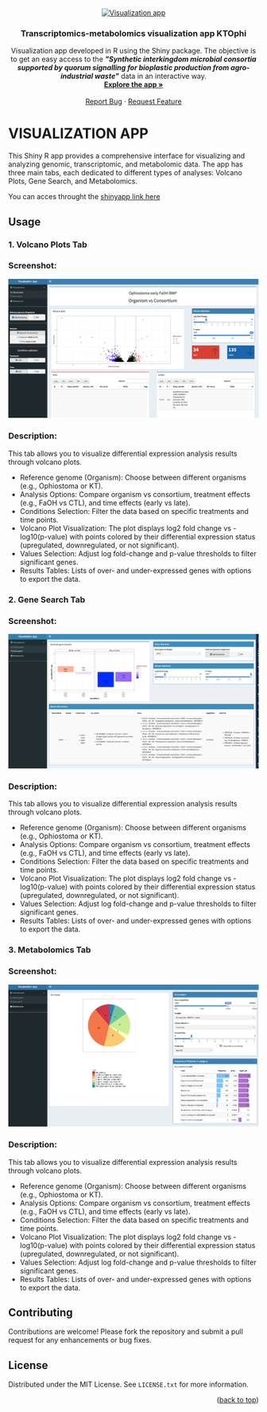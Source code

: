 <!-- Improved compatibility of back to top link: See: https://github.com/othneildrew/Best-README-Template/pull/73 -->
<a name="readme-top"></a>
<!--
*** Thanks for checking out the Best-README-Template. If you have a suggestion
*** that would make this better, please fork the repo and create a pull request
*** or simply open an issue with the tag "enhancement".
*** Don't forget to give the project a star!
*** Thanks again! Now go create something AMAZING! :D
-->




<!-- PROJECT LOGO -->
<br />
<div align="center">
  <a href="https://github.com/JavierGuerreroF/Transcriptomics-metabolomics-visualization-app-KTOphi" target="_blank"">
    <img src="images/logo.png" alt="Visualization app" width="80" height="80">
  </a>

<h3 align="center">Transcriptomics-metabolomics visualization app KTOphi</h3>

  <p align="center">
    Visualization app developed in R using the Shiny package. The objective is to get an easy access to the <b><i>"Synthetic interkingdom microbial consortia supported by quorum signalling for bioplastic production from agro-industrial waste"</i></b> data in an interactive way.
    <br />
    <a href="https://jgf-bioinformatics.shinyapps.io/Visualization_app/" target="_blank"><strong>Explore the app »</strong></a>
    <br />
    <br /> <a href="https://github.com/JavierGuerreroF/Transcriptomics-metabolomics-visualization-app-KTOphi/issues/new?labels=bug&template=bug-report---.md">Report Bug</a>
    ·
    <a href="https://github.com/JavierGuerreroF/Transcriptomics-metabolomics-visualization-app-KTOphi/issues/new?labels=enhancement&template=feature-request---.md">Request Feature</a>
  </p>
</div>




<!-- ABOUT THE PROJECT -->
# VISUALIZATION APP

This Shiny R app provides a comprehensive interface for visualizing and analyzing genomic, transcriptomic, and metabolomic data. The app has three main tabs, each dedicated to different types of analyses: Volcano Plots, Gene Search, and Metabolomics.

You can acces throught the [shinyapp link here](https://jgf-bioinformatics.shinyapps.io/Visualization_app/)



<!-- GETTING STARTED -->
## Usage

### 1. Volcano Plots Tab

### Screenshot:
![Volcano Plots Tab Screenshot](https://github.com/JavierGuerreroF/Transcriptomics-metabolomics-visualization-app-KTOphi/blob/main/images/volcano_plots.png?raw=true)

### Description:

This tab allows you to visualize differential expression analysis results through volcano plots.

   - Reference genome (Organism): Choose between different organisms (e.g., Ophiostoma or KT).
   - Analysis Options: Compare organism vs consortium, treatment effects (e.g., FaOH vs CTL), and time effects (early vs late).
   - Conditions Selection: Filter the data based on specific treatments and time points.
   - Volcano Plot Visualization: The plot displays log2 fold change vs -log10(p-value) with points colored by their differential expression status (upregulated, downregulated, or not significant).
   - Values Selection: Adjust log fold-change and p-value thresholds to filter significant genes.
   - Results Tables: Lists of over- and under-expressed genes with options to export the data.

### 2. Gene Search Tab

### Screenshot:

![Gene Search Tab Screenshot](https://github.com/JavierGuerreroF/Transcriptomics-metabolomics-visualization-app-KTOphi/blob/main/images/gene_search.png?raw=true)

### Description:

This tab allows you to visualize differential expression analysis results through volcano plots.

   - Reference genome (Organism): Choose between different organisms (e.g., Ophiostoma or KT).
   - Analysis Options: Compare organism vs consortium, treatment effects (e.g., FaOH vs CTL), and time effects (early vs late).
   - Conditions Selection: Filter the data based on specific treatments and time points.
   - Volcano Plot Visualization: The plot displays log2 fold change vs -log10(p-value) with points colored by their differential expression status (upregulated, downregulated, or not significant).
   - Values Selection: Adjust log fold-change and p-value thresholds to filter significant genes.
   - Results Tables: Lists of over- and under-expressed genes with options to export the data.
   
### 3. Metabolomics Tab

### Screenshot:

![Metabolomics Tab Screenshot](https://github.com/JavierGuerreroF/Transcriptomics-metabolomics-visualization-app-KTOphi/blob/main/images/metabolomics.png?raw=true)

### Description:

This tab allows you to visualize differential expression analysis results through volcano plots.

   - Reference genome (Organism): Choose between different organisms (e.g., Ophiostoma or KT).
   - Analysis Options: Compare organism vs consortium, treatment effects (e.g., FaOH vs CTL), and time effects (early vs late).
   - Conditions Selection: Filter the data based on specific treatments and time points.
   - Volcano Plot Visualization: The plot displays log2 fold change vs -log10(p-value) with points colored by their differential expression status (upregulated, downregulated, or not significant).
   - Values Selection: Adjust log fold-change and p-value thresholds to filter significant genes.
   - Results Tables: Lists of over- and under-expressed genes with options to export the data.




<!-- CONTRIBUTING -->
## Contributing

Contributions are welcome! Please fork the repository and submit a pull request for any enhancements or bug fixes.


<!-- LICENSE -->
## License

Distributed under the MIT License. See `LICENSE.txt` for more information.

<p align="right">(<a href="#readme-top">back to top</a>)</p>






